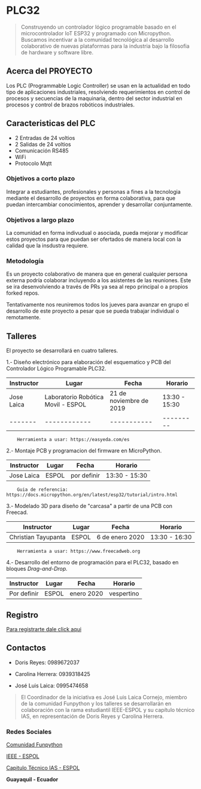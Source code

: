 # PLC32

> Construyendo un controlador lógico programable basado en el microcontrolador IoT ESP32 y programado con Micropython. 
> Buscamos incentivar a la comunidad tecnológica al desarrollo colaborativo de nuevas plataformas para la industria bajo la filosofia de hardware y software libre.

## Acerca del PROYECTO
Los PLC (Programmable Logic Controller) se usan en la actualidad en todo tipo de aplicaciones industriales, resolviendo requerimientos en control de procesos y secuencias de la maquinaria, dentro del sector industrial en procesos y control de brazos robóticos industriales.

## Caracteristicas del PLC

- 2 Entradas de 24 voltios
- 2 Salidas de 24 voltios
- Comunicación RS485
- WiFi
- Protocolo Mqtt

### Objetivos a corto plazo

Integrar a estudiantes, profesionales y personas a fines a la tecnologia mediante el desarrollo de proyectos en forma colaborativa, para que puedan intercambiar conocimientos, aprender y desarrollar conjuntamente. 

### Objetivos a largo plazo

La comunidad en forma indivudual o asociada, pueda mejorar y modificar estos proyectos para que puedan ser ofertados de manera local con la calidad que la insdustra requiere. 

### Metodología

Es un proyecto colaborativo de manera que en general cualquier persona externa podría colaborar incluyendo a los asistentes de las reuniones. Este se ira desenvolviendo a través de PRs ya sea al repo principal o a propios forked repos.

Tentativamente nos reuniremos todos los jueves para avanzar en grupo el desarrollo de este proyecto a pesar que se pueda trabajar individual o remotamente.

## Talleres
El proyecto se desarrollará en cuatro talleres. 

1.- Diseño electrónico para elaboración del esquematico y PCB del Controlador Lógico Programable PLC32. 
   
Instructor | Lugar | Fecha | Horario
-----------|-------|-------|--------
Jose Laica | Laboratorio Robótica Movil - ESPOL | 21 de noviembre de 2019 | 13:30 - 15:30
|-------|------------| ----------- | ---------

        Herramienta a usar: https://easyeda.com/es

2.- Montaje PCB y programacion del firmware en MicroPython.

Instructor | Lugar | Fecha | Horario
-----------|-------|-------|--------
Jose Laica | ESPOL | por definir | 13:30 - 15:30

        Guia de referencia: https://docs.micropython.org/en/latest/esp32/tutorial/intro.html

3.- Modelado 3D para diseño de "carcasa" a partir de una PCB con Freecad.
   
Instructor | Lugar | Fecha | Horario
-----------|-------|-------|--------
Christian Tayupanta | ESPOL | 6 de enero 2020 | 13:30 - 16:30

        Herramienta a usar: https://www.freecadweb.org

4.- Desarrollo del entorno de programación para el PLC32, basado en bloques _Drag-and-Drop._

Instructor | Lugar | Fecha | Horario
-----------|-------|-------|--------
Por definir | ESPOL | enero 2020 | vespertino


## Registro

[Para registrarte dale click aqui](https://docs.google.com/forms/d/e/1FAIpQLSdKHHjlvKSSVwDHgesz2nPQxdpG3-TAMdvfw-ti1jtBzHu5PQ/viewform)


## Contactos

* Doris Reyes: 0989672037

* Carolina Herrera: 0939318425

* José Luis Laica: 0995474658


> El Coordinador de la iniciativa es José Luis Laica Cornejo, miembro de la comunidad Funpython y los talleres se desarrollarán en colaboración con la rama estudiantil IEEE-ESPOL y su capítulo técnico IAS, en representación de Doris Reyes y Carolina Herrera. 

### Redes Sociales

[Comunidad Funpython](https://www.instagram.com/funpython/)

[IEEE - ESPOL](https://www.instagram.com/ieee.espol/)

[Capitulo Técnico IAS - ESPOL](https://www.instagram.com/ieee.espol.ias/)

**Guayaquil - Ecuador** 
